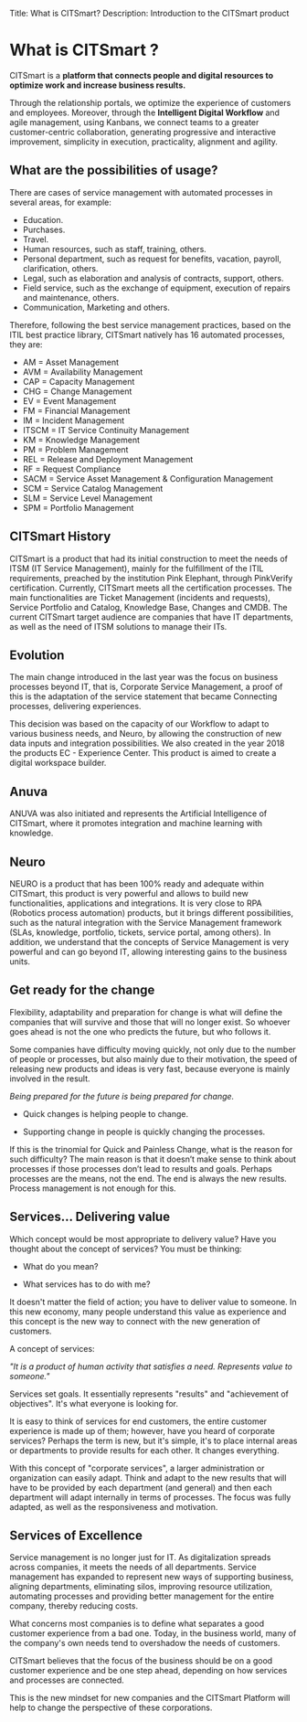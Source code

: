 Title: What is CITSmart?
Description: Introduction to the CITSmart product

# What is CITSmart ?

CITSmart is a **platform that connects people and digital resources to optimize work and increase business results.**

Through the relationship portals, we optimize the experience of customers  and employees. Moreover, through the **Intelligent Digital Workflow** and agile management, using Kanbans, we connect teams to a greater customer-centric collaboration, generating progressive and interactive improvement, simplicity in execution, practicality, alignment and agility.

What are the possibilities of usage?
-------------------------------

There are cases of service management with automated processes in several areas, 
for example:

*   Education.
*   Purchases.
*   Travel.
*   Human resources, such as staff, training, others.
*   Personal department, such as request for benefits, vacation, payroll, clarification, others.
*   Legal, such as elaboration and analysis of contracts, support, others.
*   Field service, such as the exchange of equipment, execution of repairs and maintenance, others.
*   Communication, Marketing and others.

Therefore, following the best service management practices, based on the ITIL best practice library, CITSmart natively has 16 automated processes, they are:

*  AM = Asset Management
*  AVM = Availability Management
*  CAP = Capacity Management
*  CHG = Change Management
*  EV = Event Management
*  FM = Financial Management
*  IM = Incident Management
*  ITSCM = IT Service Continuity Management
*  KM = Knowledge Management
*  PM = Problem Management
*  REL = Release and Deployment Management
*  RF = Request Compliance
*  SACM = Service Asset Management & Configuration Management
*  SCM = Service Catalog Management
*  SLM = Service Level Management
*  SPM = Portfolio Management

CITSmart History
--------------------

CITSmart is a product that had its initial construction to meet the needs of ITSM (IT Service Management), mainly for the fulfillment of the ITIL requirements, preached by the institution Pink Elephant, through PinkVerify certification. Currently, CITSmart meets all the certification processes. The main functionalities are Ticket Management (incidents and requests), Service Portfolio and Catalog, Knowledge Base, Changes and CMDB. The current CITSmart target audience are companies that have IT departments, as well as the need of ITSM solutions to manage their ITs.

Evolution
------------

The main change introduced in the last year was the focus on business processes beyond IT, that is, Corporate Service Management, a proof of this is the adaptation of the service statement that became Connecting processes, delivering experiences.

This decision was based on the capacity of our Workflow to adapt to various business needs, and Neuro, by allowing the construction of new data inputs and integration possibilities. We also created in the year 2018 the products EC - Experience Center. This product is aimed to create a digital workspace builder. 

Anuva
-----

ANUVA was also initiated and represents the Artificial Intelligence of CITSmart, where it promotes integration and machine learning with knowledge.

Neuro
-----

NEURO is a product that has been 100% ready and adequate within CITSmart, this product is very powerful and allows to build new functionalities, applications and integrations. It is very close to RPA (Robotics process automation) products, but it brings different possibilities, such as the natural integration with the Service Management framework (SLAs, knowledge, portfolio, tickets, service portal, among others). In addition, we understand that the concepts of Service Management is very powerful and can go beyond IT, allowing interesting gains to the business units.

## Get ready for the change

Flexibility, adaptability and preparation for change is what will define the companies that will survive and those that will no longer exist. So whoever goes ahead is not the one who predicts the future, but who follows it.

Some companies have difficulty moving quickly, not only due to the number of people or processes, but also mainly due to their motivation, the speed of releasing new products and ideas is very fast, because everyone is mainly involved in the result.

*Being prepared for the future is being prepared for change.*

-   Quick changes is helping people to change.

-   Supporting change in people is quickly changing the processes.

If this is the trinomial for Quick and Painless Change, what is the reason for such difficulty? The main reason is that it doesn’t make sense to think about processes if those processes don’t lead to results and goals. Perhaps processes are the means, not the end. The end is always the new results. Process management is not enough for this.

## Services… Delivering value

Which concept would be most appropriate to delivery value? Have you thought about the concept of services? You must be thinking:

-   What do you mean?

-   What services has to do with me?

It doesn't matter the field of action; you have to deliver value to someone. In this new economy, many people understand this value as experience and this concept is the new way to connect with the new generation of customers. 

A concept of services:

*"It is a product of human activity that satisfies a need. Represents value to someone."*

Services set goals. It essentially represents "results" and "achievement of objectives". It's what everyone is looking for.

It is easy to think of services for end customers, the entire customer experience is made up of them; however, have you heard of corporate services? Perhaps the term is new, but it's simple, it's to place internal areas or departments to provide results for each other. It changes everything.

With this concept of "corporate services", a larger administration or organization can easily adapt. Think and adapt to the new results that will have to be provided by each department (and general) and then each department will adapt internally in terms of processes. The focus was fully adapted, as well as the responsiveness and motivation.

## Services of Excellence

Service management is no longer just for IT. As digitalization spreads across companies, it meets the needs of all departments. Service management has expanded to represent new ways of supporting business, aligning departments, eliminating silos, improving resource utilization, automating processes and providing better management for the entire company, thereby reducing costs.

What concerns most companies is to define what separates a good customer experience from a bad one. Today, in the business world, many of the company's own needs tend to overshadow the needs of customers.

CITSmart believes that the focus of the business should be on a good customer experience and be one step ahead, depending on how services and processes are connected.

This is the new mindset for new companies and the CITSmart Platform will help to change the perspective of these corporations.

<!-- !!! tip "About"

    <b>Product/Version:</b> CITSmart | 9.00 &nbsp;&nbsp;
    <!-- <b>Updated:</b>04/29/2020 - Anna Martins
